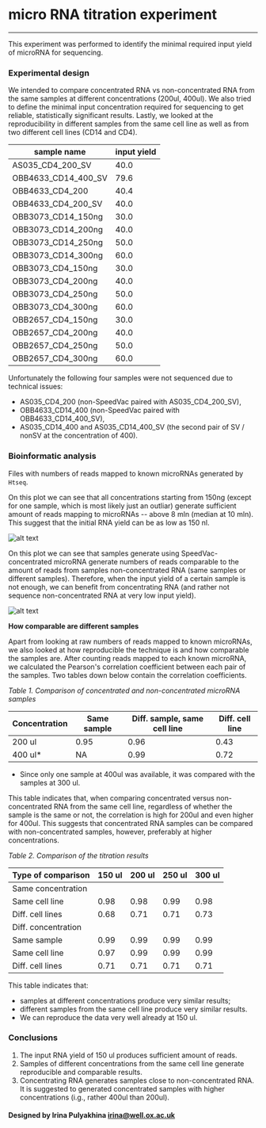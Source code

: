# micro RNA titration experiment
--------------------------------------
This experiment was performed to identify the minimal
required input yield of microRNA for sequencing.

### Experimental design

We intended to compare concentrated RNA vs non-concentrated
RNA from the same samples at different concentrations (200ul,
400ul). We also tried to define the minimal input concentration
required for sequencing to get reliable, statistically significant
results. Lastly, we looked at the reproducibility in different
samples from the same cell line as well as from two different cell
lines (CD14 and CD4).

| sample name         | input yield |
| ------------------- | ---- |
| AS035_CD4_200_SV    | 40.0 |
| OBB4633_CD14_400_SV | 79.6 |
| OBB4633_CD4_200     | 40.4 |
| OBB4633_CD4_200_SV  | 40.0 |
| OBB3073_CD14_150ng  | 30.0 |
| OBB3073_CD14_200ng  | 40.0 |
| OBB3073_CD14_250ng  | 50.0 |
| OBB3073_CD14_300ng  | 60.0 |
| OBB3073_CD4_150ng   | 30.0 |
| OBB3073_CD4_200ng   | 40.0 |
| OBB3073_CD4_250ng   | 50.0 |
| OBB3073_CD4_300ng   | 60.0 |
| OBB2657_CD4_150ng   | 30.0 |
| OBB2657_CD4_200ng   | 40.0 |
| OBB2657_CD4_250ng   | 50.0 |
| OBB2657_CD4_300ng   | 60.0 |

Unfortunately the following four samples were not sequenced due to
technical issues:

- AS035_CD4_200 (non-SpeedVac paired with AS035_CD4_200_SV),
- OBB4633_CD14_400 (non-SpeedVac paired with OBB4633_CD14_400_SV), 
- AS035_CD14_400 and AS035_CD14_400_SV (the second pair of SV / nonSV
at the concentration of 400).


### Bioinformatic analysis

Files with numbers of reads mapped to known microRNAs generated by
`Htseq`.

On this plot we can see that all concentrations starting from 150ng
(except for one sample, which is most likely just an outliar) generate
sufficient amount of reads mapping to microRNAs -- above 8 mln (median
at 10 mln). This suggest that the initial RNA yield can be as low
as 150 nl.

![alt text](https://github.com/jknightlab/mirna_pipeline/blob/master/all_samples.mapped_reads.png)

On this plot we can see that samples generate using SpeedVac-concentrated
microRNA generate numbers of reads comparable to the amount of reads from
samples non-concentrated RNA (same samples or different samples). Therefore,
when the input yield of a certain sample is not enough, we can benefit from
concentrating RNA (and rather not sequence non-concentrated RNA at very low
input yield).

![alt text](https://github.com/jknightlab/mirna_pipeline/blob/master/SV_vs_nonSV.mapped_reads.png)


**How comparable are different samples**

Apart from looking at raw numbers of reads mapped to known microRNAs, we also
looked at how reproducible the technique is and how comparable the samples
are. After counting reads mapped to each known microRNA, we calculated the
Pearson's correlation coefficient between each pair of the samples. Two
tables down below contain the correlation coefficients.


*Table 1. Comparison of concentrated and non-concentrated microRNA samples*

| Concentration | Same sample | Diff. sample, same cell line | Diff. cell line |
| ------------- | ----------- | ---------------------------- | --------------- |
| 200 ul        | 0.95        | 0.96                         | 0.43            |
| 400 ul*       | NA          | 0.99                         | 0.72            |

* Since only one sample at 400ul was available, it was compared with the samples
at 300 ul.

This table indicates that, when comparing concentrated versus non-concentrated
RNA from the same cell line, regardless of whether the sample is the same or not,
the correlation is high for 200ul and even higher for 400ul. This suggests that
concentrated RNA samples can be compared with non-concentrated samples, however,
preferably at higher concentrations.


*Table 2. Comparison of the titration results*

| Type of comparison | 150 ul | 200 ul | 250 ul | 300 ul |
| ------------------ | ------ | ------ | ------ | ------ |
| Same concentration |        |        |        |        |
| Same cell line     | 0.98   | 0.98   | 0.99   | 0.98   |
| Diff. cell lines   | 0.68   | 0.71   | 0.71   | 0.73   |
| Diff. concentration|        |        |        |        |
| Same sample        | 0.99   | 0.99   | 0.99   | 0.99   |
| Same cell line     | 0.97   | 0.99   | 0.99   | 0.99   |
| Diff. cell lines   | 0.71   | 0.71   | 0.71   | 0.71   |

This table indicates that:
- samples at different concentrations produce very similar results;
- different samples from the same cell line produce very similar results.
- We can reproduce the data very well already at 150 ul.

### Conclusions

1. The input RNA yield of 150 ul produces sufficient amount of reads.
2. Samples of different concentrations from the same cell line generate
reproducible and comparable results.
3. Concentrating RNA generates samples close to non-concentrated RNA.
It is suggested to generated concentrated samples with higher concentrations
(i.g., rather 400ul than 200ul).



#### Designed by Irina Pulyakhina irina@well.ox.ac.uk

